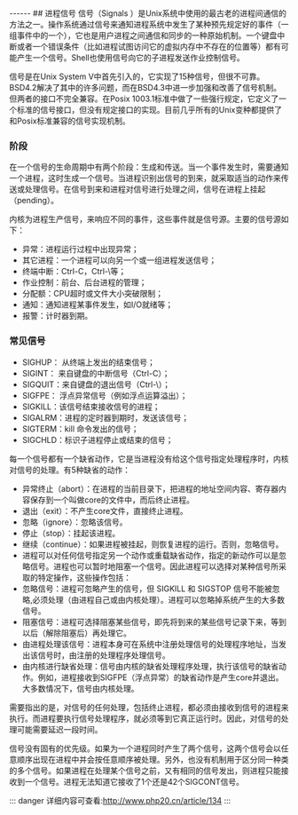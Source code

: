 <head>
     <title>EasySwoole 入门教程|swoole 入门教程|php多进程|进程信号</title>
     <meta name="keywords" content="EasySwoole 入门教程|swoole 入门教程|php多进程|进程信号"/>
     <meta name="description" content="EasySwoole 入门教程|swoole 入门教程|php多进程|进程信号"/>
</head>
---<head>---
## 进程信号
信号（Signals ）是Unix系统中使用的最古老的进程间通信的方法之一。操作系统通过信号来通知进程系统中发生了某种预先规定好的事件（一组事件中的一个），它也是用户进程之间通信和同步的一种原始机制。一个键盘中断或者一个错误条件（比如进程试图访问它的虚拟内存中不存在的位置等）都有可能产生一个信号。Shell也使用信号向它的子进程发送作业控制信号。  

信号是在Unix System V中首先引入的，它实现了15种信号，但很不可靠。BSD4.2解决了其中的许多问题，而在BSD4.3中进一步加强和改善了信号机制。但两者的接口不完全兼容。在Posix 1003.1标准中做了一些强行规定，它定义了一个标准的信号接口，但没有规定接口的实现。目前几乎所有的Unix变种都提供了和Posix标准兼容的信号实现机制。


### 阶段

 在一个信号的生命周期中有两个阶段：生成和传送。当一个事件发生时，需要通知一个进程，这时生成一个信号。当进程识别出信号的到来，就采取适当的动作来传送或处理信号。在信号到来和进程对信号进行处理之间，信号在进程上挂起（pending）。  
 
内核为进程生产信号，来响应不同的事件，这些事件就是信号源。主要的信号源如下：  

 * 异常：进程运行过程中出现异常；  
 * 其它进程：一个进程可以向另一个或一组进程发送信号；
 * 终端中断：Ctrl-C，Ctrl-\等；
 * 作业控制：前台、后台进程的管理；
 * 分配额：CPU超时或文件大小突破限制；
 * 通知：通知进程某事件发生，如I/O就绪等；
 * 报警：计时器到期。
 
### 常见信号
 * SIGHUP： 从终端上发出的结束信号；
 * SIGINT： 来自键盘的中断信号（Ctrl-C）；
 * SIGQUIT：来自键盘的退出信号（Ctrl-\）；
 * SIGFPE： 浮点异常信号（例如浮点运算溢出）；
 * SIGKILL：该信号结束接收信号的进程；
 * SIGALRM：进程的定时器到期时，发送该信号；
 * SIGTERM：kill 命令发出的信号；
 * SIGCHLD：标识子进程停止或结束的信号；
 
 每一个信号都有一个缺省动作，它是当进程没有给这个信号指定处理程序时，内核对信号的处理。有5种缺省的动作：
 
 * 异常终止（abort）：在进程的当前目录下，把进程的地址空间内容、寄存器内容保存到一个叫做core的文件中，而后终止进程。  
 * 退出（exit）：不产生core文件，直接终止进程。
 * 忽略（ignore）：忽略该信号。
 * 停止（stop）：挂起该进程。
 * 继续（continue）：如果进程被挂起，则恢复进程的运行。否则，忽略信号。
 * 进程可以对任何信号指定另一个动作或重载缺省动作，指定的新动作可以是忽略信号。进程也可以暂时地阻塞一个信号。因此进程可以选择对某种信号所采取的特定操作，这些操作包括：
 * 忽略信号：进程可忽略产生的信号，但 SIGKILL 和 SIGSTOP 信号不能被忽略,必须处理（由进程自己或由内核处理）。进程可以忽略掉系统产生的大多数信号。
 * 阻塞信号：进程可选择阻塞某些信号，即先将到来的某些信号记录下来，等到以后（解除阻塞后）再处理它。
 * 由进程处理该信号：进程本身可在系统中注册处理信号的处理程序地址，当发出该信号时，由注册的处理程序处理信号。
 * 由内核进行缺省处理：信号由内核的缺省处理程序处理，执行该信号的缺省动作。例如，进程接收到SIGFPE（浮点异常）的缺省动作是产生core并退出。大多数情况下，信号由内核处理。
 
 
需要指出的是，对信号的任何处理，包括终止进程，都必须由接收到信号的进程来执行。而进程要执行信号处理程序，就必须等到它真正运行时。因此，对信号的处理可能需要延迟一段时间。  

信号没有固有的优先级。如果为一个进程同时产生了两个信号，这两个信号会以任意顺序出现在进程中并会按任意顺序被处理。另外，也没有机制用于区分同一种类的多个信号。如果进程在处理某个信号之前，又有相同的信号发出，则进程只能接收到一个信号。进程无法知道它接收了1个还是42个SIGCONT信号。
 
 

::: danger 
详细内容可查看:http://www.php20.cn/article/134
:::

 